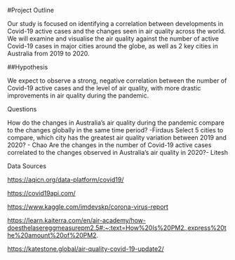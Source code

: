 #Project Outline

Our study is focused on identifying a correlation between developments in Covid-19 active cases and the changes seen in air quality across the world. We will examine and visualise the air quality against the number of active Covid-19 cases in major cities around the globe, as well as 2 key cities in Australia from 2019 to 2020.

##Hypothesis

We expect to observe a strong, negative correlation between the number of Covid-19 active cases and the level of air quality, with more drastic improvements in air quality during the pandemic.


Questions

How do the changes in Australia’s air quality during the pandemic compare to the changes globally in the same time period? -Firdaus
Select 5 cities to compare, which city has the greatest air quality variation between 2019 and 2020? - Chao
Are the changes in the number of Covid-19 active cases correlated to the changes observed in Australia’s air quality in 2020?- Litesh

Data Sources

https://aqicn.org/data-platform/covid19/

https://covid19api.com/

https://www.kaggle.com/imdevskp/corona-virus-report

https://learn.kaiterra.com/en/air-academy/how-doesthelasereggmeasurepm2.5#:~:text=How%20Is%20PM2.,express%20the%20amount%20of%20PM2.

https://katestone.global/air-quality-covid-19-update2/

